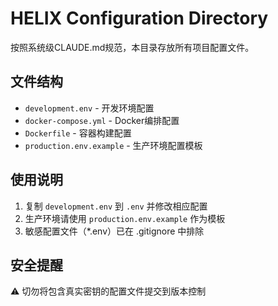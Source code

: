 # HELIX Configuration Directory

按照系统级CLAUDE.md规范，本目录存放所有项目配置文件。

## 文件结构

- `development.env` - 开发环境配置
- `docker-compose.yml` - Docker编排配置  
- `Dockerfile` - 容器构建配置
- `production.env.example` - 生产环境配置模板

## 使用说明

1. 复制 `development.env` 到 `.env` 并修改相应配置
2. 生产环境请使用 `production.env.example` 作为模板
3. 敏感配置文件（*.env）已在 .gitignore 中排除

## 安全提醒

⚠️ 切勿将包含真实密钥的配置文件提交到版本控制